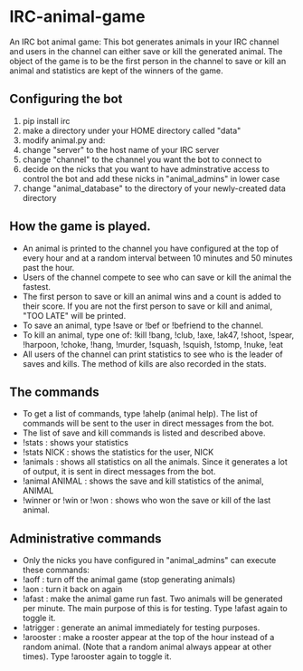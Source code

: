 # IRC-animal-game
An IRC bot animal game: This bot generates animals in your IRC channel and users in the channel can either save or kill the generated animal. The object of the game is to be the first person in the channel to save or kill an animal and statistics are kept of the winners of the game.

## Configuring the bot

1. pip install irc
1. make a directory under your HOME directory called "data"
1. modify animal.py and:
1. change "server" to the host name of your IRC server
1. change "channel" to the channel you want the bot to connect to
1. decide on the nicks that you want to have adminstrative access to control the bot and add these nicks in "animal_admins" in lower case
1. change "animal_database" to the directory of your newly-created data directory

## How the game is played.

* An animal is printed to the channel you have configured at the top of every hour and at a random interval between 10 minutes and 50 minutes past the hour.
* Users of the channel compete to see who can save or kill the animal the fastest.
* The first person to save or kill an animal wins and a count is added to their score. If you are not the first person to save or kill and animal, "TOO LATE" will be printed.
* To save an animal, type !save or !bef or !befriend to the channel.
* To kill an animal, type one of: !kill !bang, !club, !axe, !ak47, !shoot, !spear, !harpoon, !choke, !hang, !murder, !squash, !squish, !stomp, !nuke, !eat
* All users of the channel can print statistics to see who is the leader of saves and kills. The method of kills are also recorded in the stats.

## The commands

* To get a list of commands, type !ahelp (animal help). The list of commands will be sent to the user in direct messages from the bot.
* The list of save and kill commands is listed and described above.
* !stats : shows your statistics
* !stats NICK : shows the statistics for the user, NICK
* !animals : shows all statistics on all the animals. Since it generates a lot of output, it is sent in direct messages from the bot.
* !animal ANIMAL : shows the save and kill statistics of the animal, ANIMAL
* !winner or !win or !won : shows who won the save or kill of the last animal.

## Administrative commands

* Only the nicks you have configured in "animal_admins" can execute these commands:
* !aoff : turn off the animal game (stop generating animals)
* !aon : turn it back on again
* !afast : make the animal game run fast. Two animals will be generated per minute. The main purpose of this is for testing. Type !afast again to toggle it.
* !atrigger : generate an animal immediately for testing purposes.
* !arooster : make a rooster appear at the top of the hour instead of a random animal. (Note that a random animal always appear at other times). Type !arooster again to toggle it.
